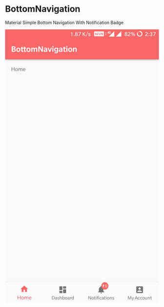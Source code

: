 # BottomNavigation
Material Simple Bottom Navigation With Notification Badge

![alt text](https://github.com/shubhamkhuva/BottomNavigation/blob/master/screenshot/Screenshot.jpg?raw=true)

